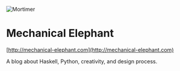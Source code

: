 ![Mortimer](http://mechanical-elephant.com/static/img/mortimer.png)

# Mechanical Elephant
[http://mechanical-elephant.com](http://mechanical-elephant.com)

A blog about Haskell, Python, creativity, and design process.
